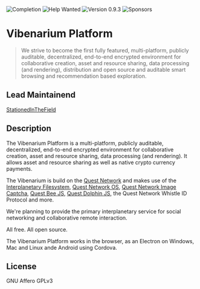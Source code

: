 ![Completion](https://img.shields.io/badge/completion-3%25-red) ![Help Wanted](https://img.shields.io/badge/%20-help--wanted-%23159818) ![Version 0.9.3](https://img.shields.io/badge/version-v1.0.0-blue) ![Sponsors](https://img.shields.io/badge/sponsors-0-red)


# Vibenarium Platform 
> We strive to become the first fully featured, multi-platform, publicly auditable, decentralized, end-to-end encrypted environment 
for collaborative creation, asset and resource sharing, data processing (and rendering), distribution 
and open source and auditable smart browsing and recommendation based exploration.

## Lead Maintainend 

[StationedInTheField](https://github.com/StationedInTheField)

## Description

The Vibenarium Platform is a multi-platform, publicly auditable, decentralized, end-to-end encrypted environment for collaborative creation, asset and resource sharing, data processing (and rendering). It allows asset and resource sharing as well as native crypto currency payments.

The Vibenarium is build on the [Quest Network](questnetwork.github.io/docs) and makes use of the [Interplanetary Filesystem](https://ipfs.io), [Quest Network OS](https://github.com/QuestNetwork/quest-os-js), [Quest Network Image Captcha](https://github.com/QuestNetwork/quest-image-captcha-js), [Quest Bee JS](https://github.com/QuestNetwork/quest-bee-js), [Quest Dolphin JS](https://github.com/QuestNetwork/quest-dolphin-js), the Quest Network Whistle ID Protocol and more. 

We're planning to provide the primary interplanetary service for social networking and collaborative remote interaction. 

All free. All open source. 

The Vibenarium Platform works in the browser, as an Electron on Windows, Mac and Linux ande Android using Cordova.

## License

GNU Affero GPLv3
